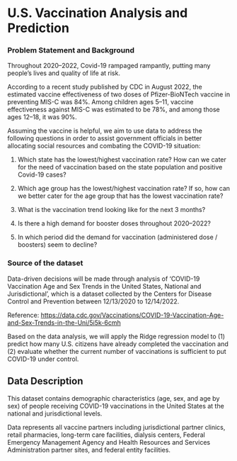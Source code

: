 # U.S. Vaccination Analysis and Prediction

### Problem Statement and Background
Throughout 2020–2022, Covid-19 rampaged rampantly, putting many people’s lives and quality of life at risk.

According to a recent study published by CDC in August 2022, the estimated vaccine effectiveness of two doses of Pfizer-BioNTech vaccine in preventing MIS-C was 84%. Among children ages 5–11, vaccine effectiveness against MIS-C was estimated to be 78%, and among those ages 12–18, it was 90%.

Assuming the vaccine is helpful, we aim to use data to address the following questions in order to assist government officials in better allocating social resources and combating the COVID-19 situation:

1. Which state has the lowest/highest vaccination rate? How can we cater for the need of vaccination based on the state population and positive Covid-19 cases?

2. Which age group has the lowest/highest vaccination rate? If so, how can we better cater for the age group that has the lowest vaccination rate?

3. What is the vaccination trend looking like for the next 3 months?

4. Is there a high demand for booster doses throughout 2020–2022?

5. In which period did the demand for vaccination (administered dose / boosters) seem to decline?

### Source of the dataset

Data-driven decisions will be made through analysis of ‘COVID-19 Vaccination Age and Sex Trends in the United States, National and Jurisdictional’, which is a dataset collected by the Centers for Disease Control and Prevention between 12/13/2020 to 12/14/2022.

Reference: https://data.cdc.gov/Vaccinations/COVID-19-Vaccination-Age-and-Sex-Trends-in-the-Uni/5i5k-6cmh

Based on the data analysis, we will apply the Ridge regression model to (1) predict how many U.S. citizens have already completed the vaccination and (2) evaluate whether the current number of vaccinations is sufficient to put COVID-19 under control.

##  Data Description

This dataset contains demographic characteristics (age, sex, and age by sex) of people receiving COVID-19 vaccinations in the United States at the national and jurisdictional levels.

Data represents all vaccine partners including jurisdictional partner clinics, retail pharmacies, long-term care facilities, dialysis centers, Federal Emergency Management Agency and Health Resources and Services Administration partner sites, and federal entity facilities. 
